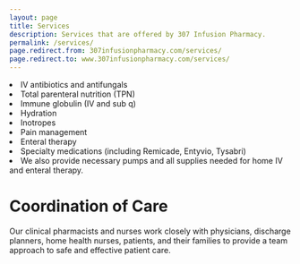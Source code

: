 ```yaml
---
layout: page
title: Services
description: Services that are offered by 307 Infusion Pharmacy.
permalink: /services/
page.redirect.from: 307infusionpharmacy.com/services/
page.redirect.to: www.307infusionpharmacy.com/services/
---
```



<li>IV antibiotics and antifungals</li>
<li>Total parenteral nutrition (TPN)</li>
<li>Immune globulin (IV and sub q)</li>
<li>Hydration</li>
<li>Inotropes</li>
<li>Pain management</li>
<li>Enteral therapy</li>
<li>Specialty medications (including Remicade, Entyvio, Tysabri)</li>
<li>We also provide necessary pumps and all supplies needed for home IV and enteral therapy.</li>

<h1>Coordination of Care</h1>

Our clinical pharmacists and nurses work closely with physicians, discharge planners, home health
nurses, patients, and their families to provide a team approach to safe and effective patient care.
